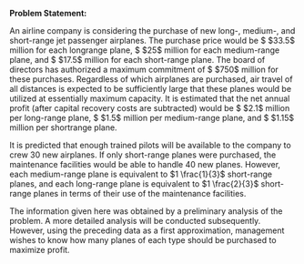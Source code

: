 

**Problem Statement:**

An airline company is considering the purchase of new long-, medium-, and short-range jet passenger airplanes. The purchase price would be $ \$33.5$ million for each longrange plane, $ \$25$ million for each medium-range plane, and $ \$17.5$ million for each short-range plane. The board of directors has authorized a maximum commitment of $ \$750$ million for these purchases. Regardless of which airplanes are purchased, air travel of all distances is expected to
be sufficiently large that these planes would be utilized at essentially maximum capacity. It is estimated that the net annual profit (after capital recovery costs are subtracted) would be $ \$2.1$ million per long-range plane, $ \$1.5$ million per medium-range plane, and $ \$1.15$ million per shortrange plane.

It is predicted that enough trained pilots will be available to the company to crew $30$ new airplanes. If only short-range planes were purchased, the maintenance facilities would be able to handle $40$ new planes. However, each medium-range plane is equivalent to $1 \frac{1}{3}$ short-range planes, and each long-range plane is equivalent to $1 \frac{2}{3}$ short-range planes in terms of their use of the maintenance facilities.

The information given here was obtained by a preliminary analysis of the problem. A more detailed analysis will be conducted subsequently. However, using the preceding data as a first approximation, management wishes to know how many planes of each type should be purchased to maximize profit.
